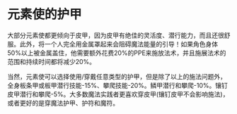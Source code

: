 # 元素使的护甲

大部分元素使都更倾向于皮甲，因为皮甲有绝佳的灵活度、潜行能力，而且还很舒服。此外，将一个人完全用金属罩起来会阻碍魔法能量的引导！如果角色身体50%以上被金属盖住，他需要额外花费20%的PPE来施放法术，并且施展法术的范围和持续时间都将减少20%。

当然，元素使可以选择使用/穿戴任意类型的护甲，但是除了以上的施法问题外，全身板条甲或板甲潜行技能-15%、攀爬技能-20%。鳞甲潜行和攀爬-10%。镶钉皮甲潜行和攀爬-5%。大多数魔法实践者更喜欢穿皮甲(镶钉皮甲不会影响施法)，或者更好的是穿魔法护甲、护符和魔符。
